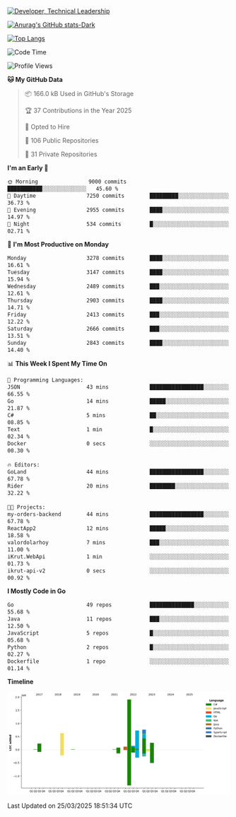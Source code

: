 <div>
  <a href="https://www.linkedin.com/in/arielpineiro/" target="_blank" rel="nofollow noopener noreferrer">
    <img src="https://img.shields.io/badge/-LinkedIn-%230077B5?style=for-the-badge&logo=linkedin&logoColor=white" alt="Developer, Technical Leadership" title="Ariel Piñeiro">
  </a>
</div>

[![Anurag's GitHub stats-Dark](https://github-readme-stats.vercel.app/api?username=arielsrv&show_icons=true&theme=dark#gh-dark-mode-only)](https://github.com/anuraghazra/github-readme-stats#gh-dark-mode-only)

[![Top Langs](https://github-readme-stats.vercel.app/api/top-langs/?username=arielsrv&layout=compact&langs_count=10&theme=dark#gh-dark-mode-only)](https://github.com/anuraghazra/github-readme-stats&theme=dark#gh-dark-mode-only)

<!--START_SECTION:waka-->
![Code Time](http://img.shields.io/badge/Code%20Time-1%2C173%20hrs%2025%20mins-blue)

![Profile Views](http://img.shields.io/badge/Profile%20Views-0-blue)

**🐱 My GitHub Data** 

> 📦 166.0 kB Used in GitHub's Storage 
 > 
> 🏆 37 Contributions in the Year 2025
 > 
> 💼 Opted to Hire
 > 
> 📜 106 Public Repositories 
 > 
> 🔑 31 Private Repositories 
 > 
**I'm an Early 🐤** 

```text
🌞 Morning                9000 commits        ███████████░░░░░░░░░░░░░░   45.60 % 
🌆 Daytime                7250 commits        █████████░░░░░░░░░░░░░░░░   36.73 % 
🌃 Evening                2955 commits        ████░░░░░░░░░░░░░░░░░░░░░   14.97 % 
🌙 Night                  534 commits         █░░░░░░░░░░░░░░░░░░░░░░░░   02.71 % 
```
📅 **I'm Most Productive on Monday** 

```text
Monday                   3278 commits        ████░░░░░░░░░░░░░░░░░░░░░   16.61 % 
Tuesday                  3147 commits        ████░░░░░░░░░░░░░░░░░░░░░   15.94 % 
Wednesday                2489 commits        ███░░░░░░░░░░░░░░░░░░░░░░   12.61 % 
Thursday                 2903 commits        ████░░░░░░░░░░░░░░░░░░░░░   14.71 % 
Friday                   2413 commits        ███░░░░░░░░░░░░░░░░░░░░░░   12.22 % 
Saturday                 2666 commits        ███░░░░░░░░░░░░░░░░░░░░░░   13.51 % 
Sunday                   2843 commits        ████░░░░░░░░░░░░░░░░░░░░░   14.40 % 
```


📊 **This Week I Spent My Time On** 

```text
💬 Programming Languages: 
JSON                     43 mins             █████████████████░░░░░░░░   66.55 % 
Go                       14 mins             █████░░░░░░░░░░░░░░░░░░░░   21.87 % 
C#                       5 mins              ██░░░░░░░░░░░░░░░░░░░░░░░   08.85 % 
Text                     1 min               █░░░░░░░░░░░░░░░░░░░░░░░░   02.34 % 
Docker                   0 secs              ░░░░░░░░░░░░░░░░░░░░░░░░░   00.30 % 

🔥 Editors: 
GoLand                   44 mins             █████████████████░░░░░░░░   67.78 % 
Rider                    20 mins             ████████░░░░░░░░░░░░░░░░░   32.22 % 

🐱‍💻 Projects: 
my-orders-backend        44 mins             █████████████████░░░░░░░░   67.78 % 
ReactApp2                12 mins             █████░░░░░░░░░░░░░░░░░░░░   18.58 % 
valordolarhoy            7 mins              ███░░░░░░░░░░░░░░░░░░░░░░   11.00 % 
iKrut.WebApi             1 min               ░░░░░░░░░░░░░░░░░░░░░░░░░   01.73 % 
ikrut-api-v2             0 secs              ░░░░░░░░░░░░░░░░░░░░░░░░░   00.92 % 
```

**I Mostly Code in Go** 

```text
Go                       49 repos            ██████████████░░░░░░░░░░░   55.68 % 
Java                     11 repos            ███░░░░░░░░░░░░░░░░░░░░░░   12.50 % 
JavaScript               5 repos             █░░░░░░░░░░░░░░░░░░░░░░░░   05.68 % 
Python                   2 repos             █░░░░░░░░░░░░░░░░░░░░░░░░   02.27 % 
Dockerfile               1 repo              ░░░░░░░░░░░░░░░░░░░░░░░░░   01.14 % 
```



**Timeline**

![Lines of Code chart](https://raw.githubusercontent.com/arielsrv/arielsrv/main/assets/bar_graph.png)


 Last Updated on 25/03/2025 18:51:34 UTC
<!--END_SECTION:waka-->
